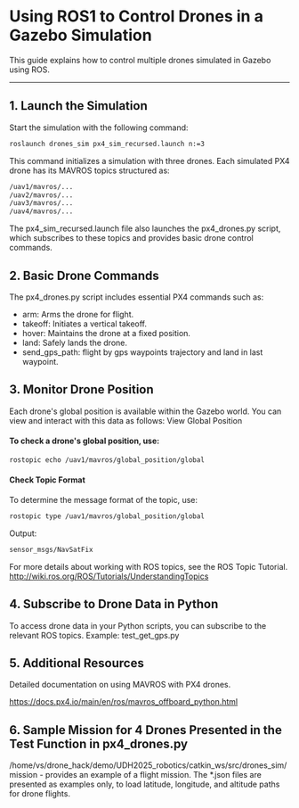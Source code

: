 # Using ROS1 to Control Drones in a Gazebo Simulation

This guide explains how to control multiple drones simulated in Gazebo using ROS.

---

## 1. Launch the Simulation

Start the simulation with the following command:

```bash
roslaunch drones_sim px4_sim_recursed.launch n:=3
```

This command initializes a simulation with three drones. Each simulated PX4 drone has its MAVROS topics structured as:

```bash
/uav1/mavros/...
/uav2/mavros/...
/uav3/mavros/...
/uav4/mavros/...
```

The px4_sim_recursed.launch file also launches the px4_drones.py script, which subscribes to these topics and provides basic drone control commands.

## 2. Basic Drone Commands

The px4_drones.py script includes essential PX4 commands such as:

- arm: Arms the drone for flight.
- takeoff: Initiates a vertical takeoff.
- hover: Maintains the drone at a fixed position.
- land: Safely lands the drone.
- send_gps_path: flight by gps waypoints trajectory and land in last waypoint. 


## 3. Monitor Drone Position

Each drone's global position is available within the Gazebo world. You can view and interact with this data as follows:
View Global Position

#### To check a drone's global position, use:

```bash
rostopic echo /uav1/mavros/global_position/global
```

#### Check Topic Format

To determine the message format of the topic, use:

```bash
rostopic type /uav1/mavros/global_position/global
```

Output:

```bash
sensor_msgs/NavSatFix
```

For more details about working with ROS topics, see the ROS Topic Tutorial.
http://wiki.ros.org/ROS/Tutorials/UnderstandingTopics 

## 4. Subscribe to Drone Data in Python

To access drone data in your Python scripts, you can subscribe to the relevant ROS topics. Example: test_get_gps.py

## 5. Additional Resources

Detailed documentation on using MAVROS with PX4 drones.

https://docs.px4.io/main/en/ros/mavros_offboard_python.html

## 6. Sample Mission for 4 Drones Presented in the Test Function in px4_drones.py

/home/vs/drone_hack/demo/UDH2025_robotics/catkin_ws/src/drones_sim/mission - provides an example of a flight mission.
The *.json files are presented as examples only, to load latitude, longitude, and altitude paths for drone flights.